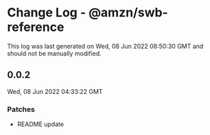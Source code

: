 # Change Log - @amzn/swb-reference

This log was last generated on Wed, 08 Jun 2022 08:50:30 GMT and should not be manually modified.

## 0.0.2
Wed, 08 Jun 2022 04:33:22 GMT

### Patches

- README update

